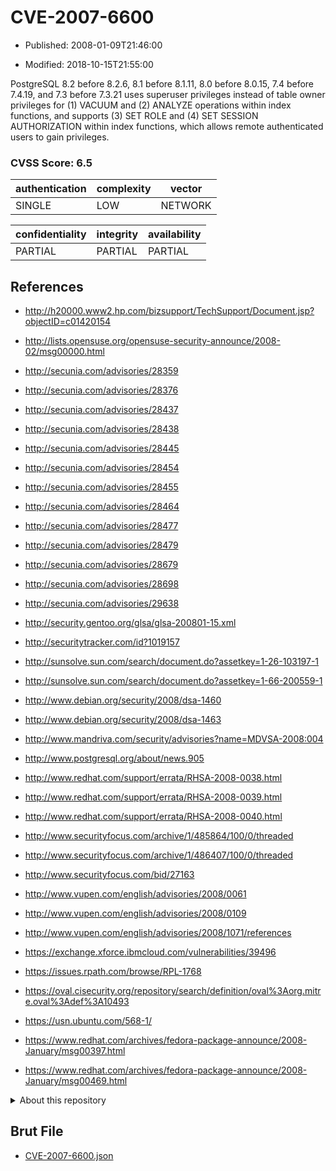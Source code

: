 # CVE-2007-6600

- Published: 2008-01-09T21:46:00

- Modified: 2018-10-15T21:55:00

PostgreSQL 8.2 before 8.2.6, 8.1 before 8.1.11, 8.0 before 8.0.15, 7.4 before 7.4.19, and 7.3 before 7.3.21 uses superuser privileges instead of table owner privileges for (1) VACUUM and (2) ANALYZE operations within index functions, and supports (3) SET ROLE and (4) SET SESSION AUTHORIZATION within index functions, which allows remote authenticated users to gain privileges.

### CVSS Score: **6.5**

| authentication | complexity | vector |
| --- | --- | --- |
| SINGLE | LOW | NETWORK |

| confidentiality | integrity | availability |
| --- | --- | --- |
| PARTIAL | PARTIAL | PARTIAL |

## References

* http://h20000.www2.hp.com/bizsupport/TechSupport/Document.jsp?objectID=c01420154

* http://lists.opensuse.org/opensuse-security-announce/2008-02/msg00000.html

* http://secunia.com/advisories/28359

* http://secunia.com/advisories/28376

* http://secunia.com/advisories/28437

* http://secunia.com/advisories/28438

* http://secunia.com/advisories/28445

* http://secunia.com/advisories/28454

* http://secunia.com/advisories/28455

* http://secunia.com/advisories/28464

* http://secunia.com/advisories/28477

* http://secunia.com/advisories/28479

* http://secunia.com/advisories/28679

* http://secunia.com/advisories/28698

* http://secunia.com/advisories/29638

* http://security.gentoo.org/glsa/glsa-200801-15.xml

* http://securitytracker.com/id?1019157

* http://sunsolve.sun.com/search/document.do?assetkey=1-26-103197-1

* http://sunsolve.sun.com/search/document.do?assetkey=1-66-200559-1

* http://www.debian.org/security/2008/dsa-1460

* http://www.debian.org/security/2008/dsa-1463

* http://www.mandriva.com/security/advisories?name=MDVSA-2008:004

* http://www.postgresql.org/about/news.905

* http://www.redhat.com/support/errata/RHSA-2008-0038.html

* http://www.redhat.com/support/errata/RHSA-2008-0039.html

* http://www.redhat.com/support/errata/RHSA-2008-0040.html

* http://www.securityfocus.com/archive/1/485864/100/0/threaded

* http://www.securityfocus.com/archive/1/486407/100/0/threaded

* http://www.securityfocus.com/bid/27163

* http://www.vupen.com/english/advisories/2008/0061

* http://www.vupen.com/english/advisories/2008/0109

* http://www.vupen.com/english/advisories/2008/1071/references

* https://exchange.xforce.ibmcloud.com/vulnerabilities/39496

* https://issues.rpath.com/browse/RPL-1768

* https://oval.cisecurity.org/repository/search/definition/oval%3Aorg.mitre.oval%3Adef%3A10493

* https://usn.ubuntu.com/568-1/

* https://www.redhat.com/archives/fedora-package-announce/2008-January/msg00397.html

* https://www.redhat.com/archives/fedora-package-announce/2008-January/msg00469.html

<details>
<summary>About this repository</summary> 

  This repository is part of the project [Live Hack CVE](https://github.com/Live-Hack-CVE). Main website can be found [www.live-hack.org](https://www.live-hack.org) 
  
  Made by [Sn0wAlice](https://github.com/Sn0wAlice) for the people that care about security and need to have a feed of the latest CVEs. Hope you enjoy it, don't forget to star the repo and follow me on [Twitter](https://twitter.com/Sn0wAlice) and [Github](https://github.com/Sn0wAlice). And that is my [personnal website](https://www.alice-snow.me/)

  - [Home Page](https://github.com/Live-Hack-CVE)
  - [Framework](https://github.com/Live-Hack-CVE/cve-framework)
  - [CVE database](https://github.com/Live-Hack-CVE/full_database)
  - [Changelog](https://github.com/Live-Hack-CVE/Changelog)
</details>

## Brut File

* [CVE-2007-6600.json](https://raw.githubusercontent.com/Live-Hack-CVE/full_database/main/cves/2007/CVE-2007-6600.json)

